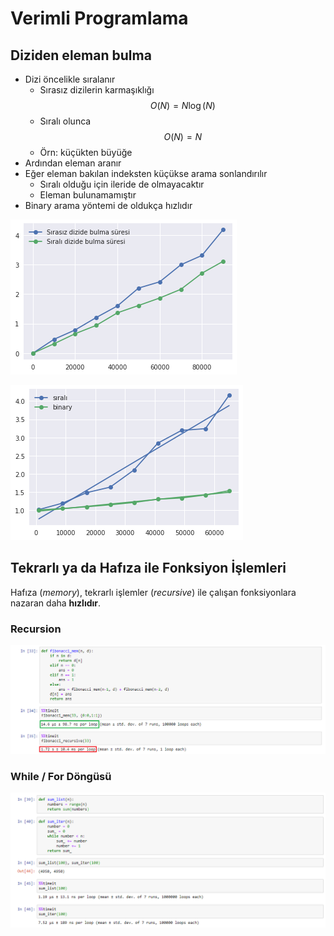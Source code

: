 # Verimli Programlama

## Diziden eleman bulma

- Dizi öncelikle sıralanır
  - Sırasız dizilerin karmaşıklığı $$O(N) = N\log(N)$$
  - Sıralı olunca $$O(N) = N$$
  - Örn: küçükten büyüğe
- Ardından eleman aranır
- Eğer eleman bakılan indeksten küçükse arama sonlandırılır
  - Sıralı olduğu için ileride de olmayacaktır
  - Eleman bulunamamıştır
- Binary arama yöntemi de oldukça hızlıdır

![img](..\res\prog_search_speed.png)

![img](..\res\binary_sorted.png)

## Tekrarlı ya da Hafıza ile Fonksiyon İşlemleri

Hafıza (_memory_), tekrarlı işlemler (_recursive_) ile çalışan fonksiyonlara nazaran daha **hızlıdır**.

### Recursion

![1563709223590](..\res\recursive_mem.png)

### While / For Döngüsü

![1563711892513](..\res\while_mem.png)
